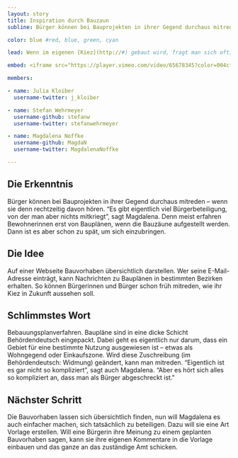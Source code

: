 ```yaml
---
layout: story
title: Inspiration durch Bauzaun
subline: Bürger können bei Bauprojekten in ihrer Gegend durchaus mitreden – wenn sie denn rechtzeitig davon hören.

color: blue #red, blue, green, cyan

lead: Wenn im eigenen [Kiez](http://#) gebaut wird, fragt man sich oft, was dort genau entsteht. So ginge es auch Magdalena Noffke und ihren Mitstreiterinnen. “Wir haben versucht, uns über diese ganzen Baustellen zu informieren”, sagt Magdalena. Doch das war gar nicht so einfach. Viele Informationen sind zwar öffentlich, aber schwer zugänglich. Sie verstecken sich in Amtsblättern, die online nur eingescannt werden. Durchsuchen kann man sie nicht.

embed: <iframe src="https://player.vimeo.com/video/65678345?color=004cff&title=0&byline=0&portrait=0" width="610" height="343" frameborder="0" webkitallowfullscreen mozallowfullscreen allowfullscreen></iframe>

members:

- name: Julia Kloiber
  username-twitter: j_kloiber

- name: Stefan Wehrmeyer
  username-github: stefanw
  username-twitter: stefanwehrmeyer‎

- name: Magdalena Noffke
  username-github: MagdaN
  username-twitter: MagdalenaNoffke

---
```


## Die Erkenntnis
Bürger können bei Bauprojekten in ihrer Gegend durchaus mitreden – wenn sie denn rechtzeitig davon hören. “Es gibt eigentlich viel Bürgerbeteiligung, von der man aber nichts mitkriegt”, sagt Magdalena. Denn meist erfahren Bewohnerinnen erst von Bauplänen, wenn die Bauzäune aufgestellt werden. Dann ist es aber schon zu spät, um sich einzubringen.

## Die Idee
Auf einer Webseite Bauvorhaben übersichtlich darstellen. Wer seine E-Mail-Adresse einträgt, kann Nachrichten zu Bauplänen in bestimmten Bezirken erhalten. So können Bürgerinnen und Bürger schon früh mitreden, wie ihr Kiez in Zukunft aussehen soll.

## Schlimmstes Wort
Bebauungsplanverfahren. Baupläne sind in eine dicke Schicht Behördendeutsch eingepackt. Dabei geht es eigentlich nur darum, dass ein Gebiet für eine bestimmte Nutzung ausgewiesen ist – etwas als Wohngegend oder Einkaufszone. Wird diese Zuschreibung (im Behördendeutsch: Widmung) geändert, kann man mitreden. “Eigentlich ist es gar nicht so kompliziert”, sagt auch Magdalena. “Aber es hört sich alles so kompliziert an, dass man als Bürger abgeschreckt ist." 

## Nächster Schritt
Die Bauvorhaben lassen sich übersichtlich finden, nun will Magdalena es auch einfacher machen, sich tatsächlich zu beteiligen. Dazu will sie eine Art Vorlage erstellen. Will eine Bürgerin ihre Meinung zu einem geplanten Bauvorhaben sagen, kann sie ihre eigenen Kommentare in die Vorlage einbauen und das ganze an das zuständige Amt schicken.